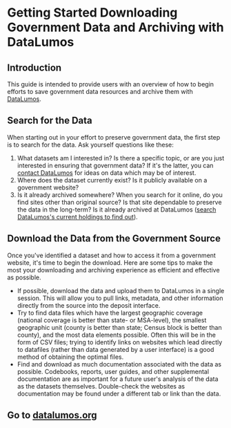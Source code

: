 # Getting Started Downloading Government Data and Archiving with DataLumos

## Introduction
This guide is intended to provide users with an overview of how to begin efforts to save government data resources and archive them with [DataLumos](www.datalumos.org).

## Search for the Data
When starting out in your effort to preserve government data, the first step is to search for the data. Ask yourself questions like these:
1. What datasets am I interested in? Is there a specific topic, or are you just interested in ensuring that government data? If it's the latter, you can [contact DataLumos](https://www.datalumos.org/datalumos/contact) for ideas on data which may be of interest.
2. Where does the dataset currently exist? Is it publicly available on a government website?
3. Is it already archived somewhere? When you search for it online, do you find sites other than original source? Is that site dependable to preserve the data in the long-term? Is it already archived at DataLumos ([search DataLumos's current holdings to find out](https://www.datalumos.org/datalumos/search/studies)).

## Download the Data from the Government Source
Once you've identified a dataset and how to access it from a government website, it's time to begin the download. Here are some tips to make the most your downloading and archiving experience as efficient and effective as possible.
- If possible, download the data and upload them to DataLumos in a single session. This will allow you to pull links, metadata, and other information directly from the source into the deposit interface.
- Try to find data files which have the largest geographic coverage (national coverage is better than state- or MSA-level), the smallest geographic unit (county is better than state; Census block is better than county), and the most data elements possible. Often this will be in the form of CSV files; trying to identify links on websites which lead directly to datafiles (rather than data generated by a user interface) is a good method of obtaining the optimal files.
- Find and download as much documentation associated with the data as possible. Codebooks, reports, user guides, and other supplemental documentation are as important for a future user's analysis of the data as the datasets themselves. Double-check the websites as documentation may be found under a different tab or link than the data.

## Go to [datalumos.org](www.datalumos.org)

